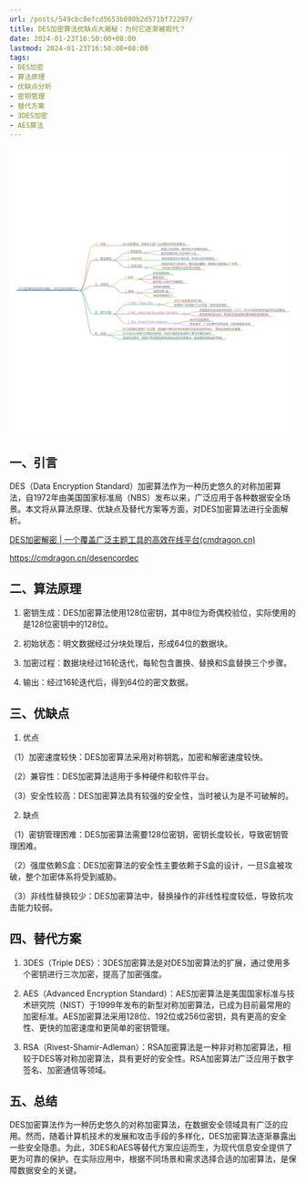 ```yaml
---
url: /posts/549cbc8efcd5653b080b2d571bf72297/
title: DES加密算法优缺点大揭秘：为何它逐渐被取代？
date: 2024-01-23T16:50:00+08:00
lastmod: 2024-01-23T16:50:00+08:00
tags:
- DES加密
- 算法原理
- 优缺点分析
- 密钥管理
- 替代方案
- 3DES加密
- AES算法
---
```



<img src="/images/2024_02_03 16_19_50.png" title="2024_02_03 16_19_50.png" alt="2024_02_03 16_19_50.png"/>

## 一、引言

DES（Data Encryption Standard）加密算法作为一种历史悠久的对称加密算法，自1972年由美国国家标准局（NBS）发布以来，广泛应用于各种数据安全场景。本文将从算法原理、优缺点及替代方案等方面，对DES加密算法进行全面解析。

[DES加密解密 | 一个覆盖广泛主题工具的高效在线平台(cmdragon.cn)](https://cmdragon.cn/desencordec)

https://cmdragon.cn/desencordec

## 二、算法原理

1. 密钥生成：DES加密算法使用128位密钥，其中8位为奇偶校验位，实际使用的是128位密钥中的128位。

2. 初始状态：明文数据经过分块处理后，形成64位的数据块。

3. 加密过程：数据块经过16轮迭代，每轮包含置换、替换和S盒替换三个步骤。

4. 输出：经过16轮迭代后，得到64位的密文数据。

## 三、优缺点

1. 优点

（1）加密速度较快：DES加密算法采用对称钥匙，加密和解密速度较快。

（2）兼容性：DES加密算法适用于多种硬件和软件平台。

（3）安全性较高：DES加密算法具有较强的安全性，当时被认为是不可破解的。

2. 缺点

（1）密钥管理困难：DES加密算法需要128位密钥，密钥长度较长，导致密钥管理困难。

（2）强度依赖S盒：DES加密算法的安全性主要依赖于S盒的设计，一旦S盒被攻破，整个加密体系将受到威胁。

（3）非线性替换较少：DES加密算法中，替换操作的非线性程度较低，导致抗攻击能力较弱。

## 四、替代方案

1. 3DES（Triple DES）：3DES加密算法是对DES加密算法的扩展，通过使用多个密钥进行三次加密，提高了加密强度。

2. AES（Advanced Encryption Standard）：AES加密算法是美国国家标准与技术研究院（NIST）于1999年发布的新型对称加密算法，已成为目前最常用的加密标准。AES加密算法采用128位、192位或256位密钥，具有更高的安全性、更快的加密速度和更简单的密钥管理。

3. RSA（Rivest-Shamir-Adleman）：RSA加密算法是一种非对称加密算法，相较于DES等对称加密算法，具有更好的安全性。RSA加密算法广泛应用于数字签名、加密通信等领域。

## 五、总结

DES加密算法作为一种历史悠久的对称加密算法，在数据安全领域具有广泛的应用。然而，随着计算机技术的发展和攻击手段的多样化，DES加密算法逐渐暴露出一些安全隐患。为此，3DES和AES等替代方案应运而生，为现代信息安全提供了更为可靠的保护。在实际应用中，根据不同场景和需求选择合适的加密算法，是保障数据安全的关键。
